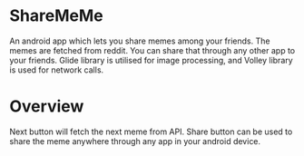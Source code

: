 # ShareMeMe

An android app which lets you share memes among your friends. 
The memes are fetched from reddit. You can share that through any other app to your friends.
Glide library is utilised for image processing, and Volley library is used for network calls.

# Overview
Next button will fetch the next meme from API.
Share button can be used to share the meme anywhere through any app in your android device.
